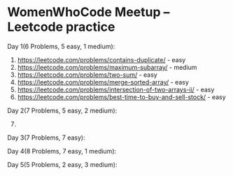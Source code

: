 # WomenWhoCode Meetup – Leetcode practice

Day 1(6 Problems, 5 easy, 1 medium):
1.	https://leetcode.com/problems/contains-duplicate/ - easy
2.	https://leetcode.com/problems/maximum-subarray/ - medium
3.	https://leetcode.com/problems/two-sum/ - easy
4.	https://leetcode.com/problems/merge-sorted-array/ - easy
5.	https://leetcode.com/problems/intersection-of-two-arrays-ii/ - easy
6.	https://leetcode.com/problems/best-time-to-buy-and-sell-stock/ - easy

Day 2(7 Problems, 5 easy, 2 medium):

7.

Day 3(7 Problems, 7 easy):

Day 4(8 Problems, 7 easy, 1 medium):

Day 5(5 Problems, 2 easy, 3 medium): 
